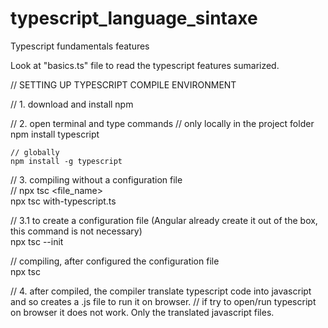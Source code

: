 # typescript_language_sintaxe
Typescript fundamentals features

Look at "basics.ts" file to read the typescript features sumarized.


// SETTING UP TYPESCRIPT COMPILE ENVIRONMENT

// 1. download and install npm

// 2. open terminal and type commands
	// only locally in the project folder
	npm install typescript
	
	// globally
	npm install -g typescript

// 3. compiling without a configuration file
	<br>// npx tsc <file_name>
	<br>npx tsc with-typescript.ts

// 3.1 to create a configuration file (Angular already create it out of the box, this command is not necessary)
	<br>npx tsc --init

// compiling, after configured the configuration file
	<br>npx tsc

// 4. after compiled, the compiler translate typescript code into javascript and so creates a .js file to run it on browser.
// if try to open/run typescript on browser it does not work. Only the translated javascript files.
